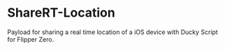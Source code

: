 # ShareRT-Location
Payload for sharing a real time location of a iOS device with Ducky Script for Flipper Zero.

